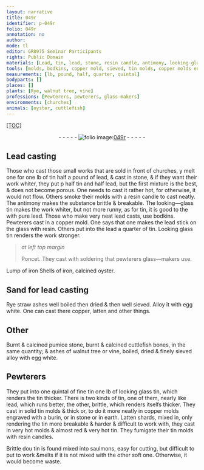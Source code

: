 ```yaml
---
layout: narrative
title: 049r
identifier: p-049r
folio: 049r
annotation: no
author:
mode: tl
editor: GR8975 Seminar Participants
rights: Public Domain
materials: [Lead, tin, lead, stone, resin candle, antimony, looking-glass tin, pure lead, copper, glass, resin, Looking glass tin, soldering, iron, Shells of iron, calcined oyster, Rye straw ashes, egg white, latten, Burnt & calcined pumice stone, burnt & calcined cuttlefish bones, ashes of walnut tree, vine, fine tin, looking glass tin, earth, Latten, resin candles, Brittle dou tin]
tools: [molds, bodkins, copper mold, sieved, tin molds, copper molds engraved with a burin, or in stone or in earth, burin]
measurements: [lb, pound, half, quarter, quintal]
bodyparts: []
places: []
plants: [Rye, walnut tree, vine]
professions: [Pewterers, pewterers, glass-makers]
environments: [churches]
animals: [oyster, cuttlefish]
---
```


<p><a href="{{ site.baseurl }}/diplomatic/">[TOC]</a></p><div class="folio" align="center">- - - - - <a href="http://gallica.bnf.fr/ark:/12148/btv1b10500001g/f103.image" target="_blank"><img src="https://cu-mkp.github.io/2017-workshop-edition/assets/photo-icon.png" alt="folio image: " style="display:inline-block; margin-bottom:-3px;"/>049r</a> - - - - - </div>  
  

## <span class="m">Lead</span> casting

 
Those who cast those small works that are sold in front of <span class="env">churches</span>, <span class="del">y</span> melt <span class="del">one</span> for one <span class="ms">lb</span> of <span class="m">tin</span> half a <span class="ms">pound</span> of <span class="m">lead</span>, & cast in <span class="m">stone</span>, & if they want their work whiter, they put <span class="del">p</span> <span class="ms">half</span> <span class="m">tin</span> and <span class="ms">half</span> <span class="m">lead</span>, but the first mixture is the best, & does not become porous. One needs to cast it rather hot, for otherwise, it would not flow. Others smoke their <span class="tl">molds</span> with a <span class="m">resin candle</span> to cast neatly. The <span class="m">antimony</span> makes the substance brittle & breakable. The <span class="m">looking—glass tin</span> makes the work whiter, but not more runny, as for <span class="m">tin</span>, it is good <span class="del">to the</span> with <span class="m">pure lead</span>. Those who make very neat <span class="m">lead</span> casts, use <span class="tl">bodkins</span>. <span class="pro">Pewterers</span> cast in a <span class="tl"><span class="m">copper</span> mold</span>. One says that one makes the <span class="m">lead</span> stick on the <span class="m">glass</span> with <span class="m">resin</span>. Others put into the <span class="m">lead</span> a <span class="ms">quarter</span> of <span class="m">tin</span>. <span class="m">Looking glass tin </span> renders the work stronger.
 
> *at left top margin*
> 
> 
>   <span class="pn">Poncet</span>. They cast with <span class="m">soldering</span> that <span class="del"><span class="pro">pewterers</span></span> <span class="add"><span class="pro">glass—makers</span></span> use. 
 
 Lump of <span class="m">iron</span> <span class="m">Shells of iron</span>, <span class="m">calcined <span class="al">oyster</span></span>. 
 
 
  

## Sand for <span class="m">lead</span> casting

 
<span class="m"><span class="pa">Rye</span> straw ashes</span> well boiled then dried & then well <span class="tl">sieved</span>. Alloy it with <span class="m">egg white</span>. One can cast there <span class="m">copper</span>, <span class="m">latten</span> and other things.
 
 
  

## Other

 
<span class="m">Burnt & calcined pumice stone</span>, <span class="m">burnt & calcined <span class="al">cuttlefish</span> bones</span>, in the same quantity; & <span class="m">ashes of <span class="pa">walnut tree</span></span> or <span class="m"><span class="pa">vine</span></span>, boiled, dried & finely <span class="tl">sieved</span> alloy with <span class="m">egg white</span>.
 
 
  

## <span class="pro">Pewterers</span>

 
They put into one <span class="ms">quintal</span> of <span class="m">fine tin</span> one <span class="ms">lb</span> of <span class="m">looking glass tin</span>, which renders the <span class="m">tin</span> thicker. There is two kinds of <span class="m">tin</span>, one of them, nearly like <span class="m">lead</span>, which runs better, the other, brittle, which renders itselfs thicker. They cast in solid <span class="tl"><span class="m">tin</span> molds</span> & thick or, to do it more neatly in <span class="tl"><span class="m">copper</span> molds engraved with a <span class="tl">burin</span>, or in <span class="m">stone</span> or in <span class="m">earth</span></span>. <span class="m">Latten</span> shards, mixed in, only rendering the <span class="m">tin</span> more breakable & harder & difficult to work with, they cast <span class="add">in</span> very hot <span class="tl">molds</span> <span class="del">& almost red</span> & very hot <span class="m">tin</span>. They fumigate their <span class="tl"><span class="m">tin</span> molds</span> with <span class="m">resin candles</span>.
 
<span class="m">Brittle <span class="del">dou</span> tin</span> is found mixed into saulmons, easy for cutting, but difficult to put to work &melts if it is not mixed with the other soft one. Otherwise, it would become waste.
 
